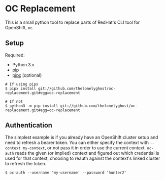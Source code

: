 # OC Replacement

This is a small python tool to replace parts of RedHat's CLI tool for OpenShift, `oc`.

## Setup

Required:

- Python 3.x
- pip
- [pipx](https://github.com/pipxproject/pipx) (optional)

```shell
# If using pipx
$ pipx install git://github.com/thelonelyghost/oc-replacement.git#egg=oc-replacement

# If not
$ python3 -m pip install git://github.com/thelonelyghost/oc-replacement.git#egg=oc-replacement
```

## Authentication

The simplest example is if you already have an OpenShift cluster setup and need to refresh a bearer token. You can either specify the context with `--context my-context`, or not pass it in order to use the current context. `oc-auth` reads the given (or implied) context and figured out which credential is used for that context, choosing to reauth against the context's linked cluster to refresh the token.

```shell
$ oc-auth --username 'my-username' --password 'hunter2'
```

